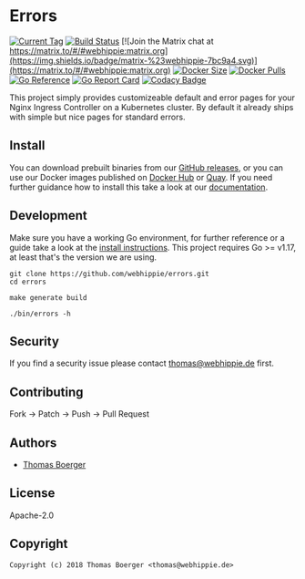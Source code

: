 # Errors

[![Current Tag](https://img.shields.io/github/v/tag/webhippie/errors?sort=semver)](https://github.com/webhippie/errors) [![Build Status](https://github.com/webhippie/errors/actions/workflows/general.yml/badge.svg)](https://github.com/webhippie/errors/actions) [![Join the Matrix chat at https://matrix.to/#/#webhippie:matrix.org](https://img.shields.io/badge/matrix-%23webhippie-7bc9a4.svg)](https://matrix.to/#/#webhippie:matrix.org) [![Docker Size](https://img.shields.io/docker/image-size/webhippie/errors/latest)](https://hub.docker.com/r/webhippie/errors) [![Docker Pulls](https://img.shields.io/docker/pulls/webhippie/errors)](https://hub.docker.com/r/webhippie/errors) [![Go Reference](https://pkg.go.dev/badge/github.com/webhippie/errors.svg)](https://pkg.go.dev/github.com/webhippie/errors) [![Go Report Card](https://goreportcard.com/badge/github.com/webhippie/errors)](https://goreportcard.com/report/github.com/webhippie/errors) [![Codacy Badge](https://app.codacy.com/project/badge/Grade/8dbcb22838214efd940e75d2cffc31bc)](https://www.codacy.com/gh/webhippie/errors/dashboard?utm_source=github.com&amp;utm_medium=referral&amp;utm_content=webhippie/errors&amp;utm_campaign=Badge_Grade)

This project simply provides customizeable default and error pages for your
Nginx Ingress Controller on a Kubernetes cluster. By default it already ships
with simple but nice pages for standard errors.

## Install

You can download prebuilt binaries from our [GitHub releases][releases], or you
can use our Docker images published on [Docker Hub][dockerhub] or [Quay][quay].
If you need further guidance how to install this take a look at our
[documentation][docs].

## Development

Make sure you have a working Go environment, for further reference or a guide
take a look at the [install instructions][golang]. This project requires
Go >= v1.17, at least that's the version we are using.

```console
git clone https://github.com/webhippie/errors.git
cd errors

make generate build

./bin/errors -h
```

## Security

If you find a security issue please contact
[thomas@webhippie.de](mailto:thomas@webhippie.de) first.

## Contributing

Fork -> Patch -> Push -> Pull Request

## Authors

-   [Thomas Boerger](https://github.com/tboerger)

## License

Apache-2.0

## Copyright

```console
Copyright (c) 2018 Thomas Boerger <thomas@webhippie.de>
```

[releases]: https://github.com/webhippie/errors/releases
[dockerhub]: https://hub.docker.com/r/webhippie/errors/tags/
[quay]: https://quay.io/repository/webhippie/errors?tab=tags
[docs]: https://webhippie.github.io/errors/#getting-started
[golang]: http://golang.org/doc/install.html
